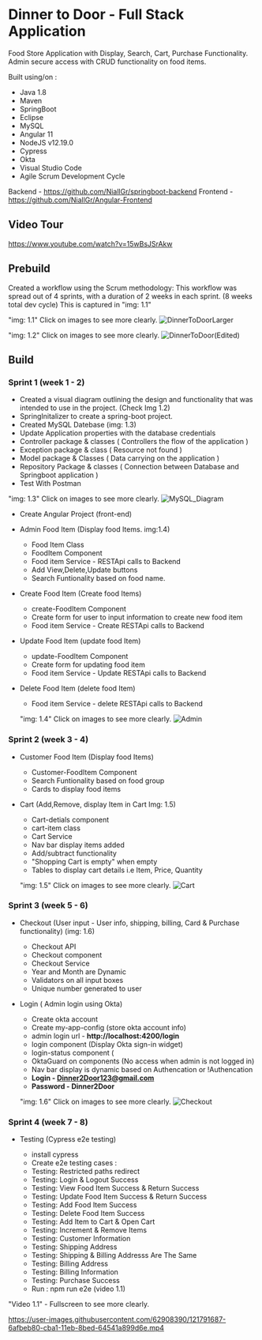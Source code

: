 # Dinner to Door - Full Stack Application

Food Store Application with Display, Search, Cart, Purchase Functionality. Admin secure access with CRUD functionality on food items. 

Built using/on :
- Java 1.8 
- Maven 
- SpringBoot
- Eclipse
- MySQL
- Angular 11
- NodeJS v12.19.0
- Cypress 
- Okta
- Visual Studio Code
- Agile Scrum Development Cycle

<!-- **Requirments: Java 1.8** -->
Backend - https://github.com/NiallGr/springboot-backend
Frontend - https://github.com/NiallGr/Angular-Frontend

## Video Tour 
https://www.youtube.com/watch?v=15wBsJSrAkw

## Prebuild  
Created a workflow using the Scrum methodology: This workflow was spread out of 4 sprints, with a duration of 2 weeks in each sprint. (8 weeks total dev cycle)
This is captured in "img: 1.1"

"img: 1.1" Click on images to see more clearly. 
![DinnerToDoorLarger](https://user-images.githubusercontent.com/62908390/121791833-1194bc00-cba3-11eb-9457-004b1d0cceb5.JPG)

 "img: 1.2" Click on images to see more clearly. 
![DinnerToDoor(Edited)](https://user-images.githubusercontent.com/62908390/121791903-be6f3900-cba3-11eb-9a66-c6f9c4167300.jpg)
## Build
### Sprint 1 (week 1 - 2)
- Created a visual diagram outlining the design and functionality that was intended to use in the project. (Check Img 1.2)
- SpringInitalizer to create a spring-boot project.
- Created MySQL Datebase (img: 1.3)
- Update Application properties with the database credentials
- Controller package & classes ( Controllers the flow of the application )
- Exception package & class ( Resource not found )
- Model package & Classes ( Data carrying on the application ) 
- Repository Package & classes ( Connection between Database and Springboot application )
- Test With Postman

"img: 1.3" Click on images to see more clearly. 
![MySQL_Diagram](https://user-images.githubusercontent.com/62908390/121791680-633c4700-cba1-11eb-82ad-db4666c3600b.JPG)
- Create Angular Project (front-end)

- Admin Food Item (Display food Items. img:1.4) 
   -   Food Item Class
   -   FoodItem Component 
   -   Food item Service - RESTApi calls to Backend
   -   Add View,Delete,Update buttons
   -   Search Funtionality based on food name.
- Create Food Item (Create food Items)
   -   create-FoodItem Component 
   -   Create form for user to input information to create new food item
   -   Food item Service - Create RESTApi calls to Backend
- Update Food Item (update food Item)
   -   update-FoodItem Component 
   -   Create form for updating food item
   -   Food item Service - Update RESTApi calls to Backend
- Delete Food Item (delete food Item)
   -   Food item Service - delete RESTApi calls to Backend
 
   "img: 1.4" Click on images to see more clearly. 
![Admin](https://user-images.githubusercontent.com/62908390/121792054-5de0fb80-cba5-11eb-8c3a-96a7601a3d98.JPG)
### Sprint 2 (week 3 - 4)
- Customer Food Item (Display food Items)
   -   Customer-FoodItem Component 
   -   Search Funtionality based on food group 
   -   Cards to display food items
   
- Cart (Add,Remove, display Item in Cart  Img: 1.5)
   -   Cart-detials component 
   -   cart-item class
   -   Cart Service 
   -   Nav bar display items added
   -   Add/subtract functionality 
   -   "Shopping Cart is empty" when empty
   -   Tables to display cart details i.e Item, Price, Quantity
 
  "img: 1.5" Click on images to see more clearly. 
![Cart](https://user-images.githubusercontent.com/62908390/121792022-f6c34700-cba4-11eb-9d4c-e608bb1305f5.JPG)
### Sprint 3 (week 5 - 6)
- Checkout (User input - User info, shipping, billing, Card & Purchase functionality) (img: 1.6)

   -   Checkout API 
   -   Checkout component 
   -   Checkout Service
   -   Year and Month are Dynamic
   -   Validators on all input boxes
   -   Unique number generated to user 
   
- Login ( Admin login using Okta)

   -   Create okta account
   -   Create my-app-config (store okta account info)
   -   admin login url - **http://localhost:4200/login**
   -   login component (Display Okta sign-in widget)
   -   login-status component (
   -   OktaGuard on components (No access when admin is not logged in)
   -   Nav bar display is dynamic based on Authencation or !Authencation 
   -   **Login - Dinner2Door123@gmail.com**
   -   **Password - Dinner2Door**

    "img: 1.6" Click on images to see more clearly. 
![Checkout](https://user-images.githubusercontent.com/62908390/121792853-c2548880-cbae-11eb-8757-e4d21aa2a0a4.JPG)

### Sprint 4 (week 7 - 8)

- Testing (Cypress e2e testing)

   -   install cypress
   -   Create e2e testing cases : 
   -   Testing: Restricted paths redirect
   -   Testing: Login & Logout Success
   -   Testing: View Food Item Success & Return Success
   -   Testing: Update Food Item Success & Return Success
   -   Testing: Add Food Item Success 
   -   Testing: Delete Food Item Success
   -   Testing: Add Item to Cart & Open Cart
   -   Testing: Increment & Remove Items
   -   Testing: Customer Information
   -   Testing: Shipping Address
   -   Testing: Shipping & Billing Addresss Are The Same
   -   Testing: Billing Address
   -   Testing: Billing Information
   -   Testing: Purchase Success
   -   Run : npm run e2e (video 1.1)
    
"Video 1.1" - Fullscreen to see more clearly. 

https://user-images.githubusercontent.com/62908390/121791687-6afbeb80-cba1-11eb-8bed-64541a899d6e.mp4

   
 



